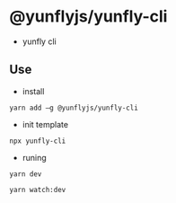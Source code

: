 # @yunflyjs/yunfly-cli

- yunfly cli

## Use

- install

```shell
yarn add –g @yunflyjs/yunfly-cli
```

- init template

```shell
npx yunfly-cli
```

- runing

```shell
yarn dev

yarn watch:dev
```
